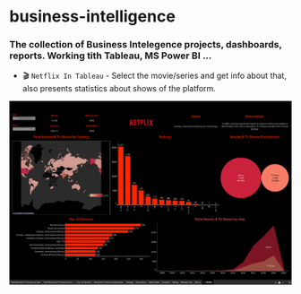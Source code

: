 # business-intelligence

### The collection of Business Intelegence projects, dashboards, reports. Working tith Tableau, MS Power BI ...

- 🎬 ```Netflix In Tableau``` - Select the movie/series and get info about that, also presents statistics about shows of the platform.

![alt text](Netflix-tableau/tableaunetflixpng.png)

